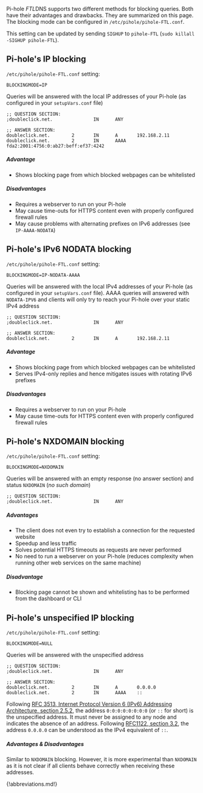 Pi-hole *FTL*DNS supports two different methods for blocking queries. Both have their advantages and drawbacks. They are summarized on this page. The blocking mode can be configured in `/etc/pihole/pihole-FTL.conf`.

This setting can be updated by sending `SIGHUP` to `pihole-FTL` (`sudo killall -SIGHUP pihole-FTL`).

## Pi-hole's IP blocking
`/etc/pihole/pihole-FTL.conf` setting:
```
BLOCKINGMODE=IP
```

Queries will be answered with the local IP addresses of your Pi-hole (as configured in your `setupVars.conf` file)
```
;; QUESTION SECTION:
;doubleclick.net.               IN      ANY

;; ANSWER SECTION:
doubleclick.net.        2       IN      A       192.168.2.11
doubleclick.net.        2       IN      AAAA    fda2:2001:4756:0:ab27:beff:ef37:4242
```

##### Advantage
- Shows blocking page from which blocked webpages can be whitelisted

##### Disadvantages
- Requires a webserver to run on your Pi-hole
- May cause time-outs for HTTPS content even with properly configured firewall rules
- May cause problems with alternating prefixes on IPv6 addresses (see `IP-AAAA-NODATA`)

## Pi-hole's IPv6 NODATA blocking
`/etc/pihole/pihole-FTL.conf` setting:
```
BLOCKINGMODE=IP-NODATA-AAAA
```

Queries will be answered with the local IPv4 addresses of your Pi-hole (as configured in your `setupVars.conf` file). AAAA queries will answered with `NODATA-IPV6` and clients will only try to reach your Pi-hole over your static IPv4 address
```
;; QUESTION SECTION:
;doubleclick.net.               IN      ANY

;; ANSWER SECTION:
doubleclick.net.        2       IN      A       192.168.2.11
```

##### Advantage
- Shows blocking page from which blocked webpages can be whitelisted
- Serves IPv4-only replies and hence mitigates issues with rotating IPv6 prefixes

##### Disadvantages
- Requires a webserver to run on your Pi-hole
- May cause time-outs for HTTPS content even with properly configured firewall rules

## Pi-hole's NXDOMAIN blocking
`/etc/pihole/pihole-FTL.conf` setting:
```
BLOCKINGMODE=NXDOMAIN
```
Queries will be answered with an empty response (no answer section) and status `NXDOMAIN` (*no such domain*)
```
;; QUESTION SECTION:
;doubleclick.net.               IN      ANY
```

##### Advantages
- The client does not even try to establish a connection for the requested website
- Speedup and less traffic
- Solves potential HTTPS timeouts as requests are never performed
- No need to run a webserver on your Pi-hole (reduces complexity when running other web services on the same machine)

##### Disadvantage
- Blocking page cannot be shown and whitelisting has to be performed from the dashboard or CLI

## Pi-hole's unspecified IP blocking
`/etc/pihole/pihole-FTL.conf` setting:
```
BLOCKINGMODE=NULL
```

Queries will be answered with the unspecified address
```
;; QUESTION SECTION:
;doubleclick.net.               IN      ANY

;; ANSWER SECTION:
doubleclick.net.        2       IN      A       0.0.0.0
doubleclick.net.        2       IN      AAAA    ::
```

Following [RFC 3513, Internet Protocol Version 6 (IPv6) Addressing Architecture, section 2.5.2](https://tools.ietf.org/html/rfc3513#section-2.5.2), the address `0:0:0:0:0:0:0:0` (or `::` for short) is the unspecified address. It must never be assigned to any node and indicates the absence of an address. Following [RFC1122, section 3.2](https://tools.ietf.org/html/rfc1122#section-3.2), the address `0.0.0.0` can be understood as the IPv4 equivalent of `::`.

##### Advantages & Disadvantages
Similar to `NXDOMAIN` blocking. However, it is more experimental than `NXDOMAIN` as it is not clear if all clients behave correctly when receiving these addresses.

{!abbreviations.md!}
